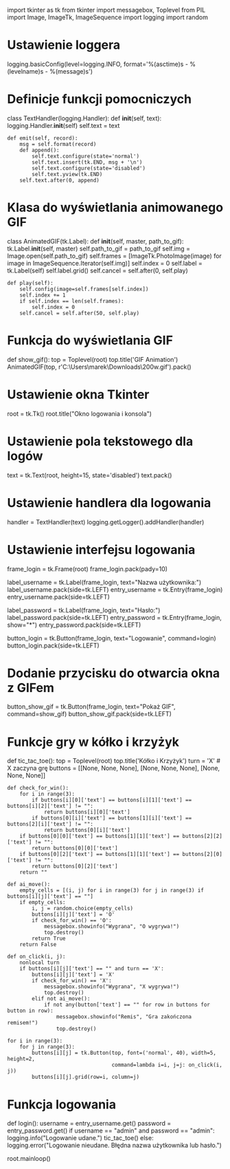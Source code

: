 import tkinter as tk
from tkinter import messagebox, Toplevel
from PIL import Image, ImageTk, ImageSequence
import logging
import random

# Ustawienie loggera
logging.basicConfig(level=logging.INFO, format='%(asctime)s - %(levelname)s - %(message)s')

# Definicje funkcji pomocniczych
class TextHandler(logging.Handler):
    def __init__(self, text):
        logging.Handler.__init__(self)
        self.text = text

    def emit(self, record):
        msg = self.format(record)
        def append():
            self.text.configure(state='normal')
            self.text.insert(tk.END, msg + '\n')
            self.text.configure(state='disabled')
            self.text.yview(tk.END)
        self.text.after(0, append)

# Klasa do wyświetlania animowanego GIF
class AnimatedGIF(tk.Label):
    def __init__(self, master, path_to_gif):
        tk.Label.__init__(self, master)
        self.path_to_gif = path_to_gif
        self.img = Image.open(self.path_to_gif)
        self.frames = [ImageTk.PhotoImage(image) for image in ImageSequence.Iterator(self.img)]
        self.index = 0
        self.label = tk.Label(self)
        self.label.grid()
        self.cancel = self.after(0, self.play)

    def play(self):
        self.config(image=self.frames[self.index])
        self.index += 1
        if self.index == len(self.frames):
            self.index = 0
        self.cancel = self.after(50, self.play)

# Funkcja do wyświetlania GIF
def show_gif():
    top = Toplevel(root)
    top.title('GIF Animation')
    AnimatedGIF(top, r'C:\Users\marek\Downloads\200w.gif').pack()

# Ustawienie okna Tkinter
root = tk.Tk()
root.title("Okno logowania i konsola")

# Ustawienie pola tekstowego dla logów
text = tk.Text(root, height=15, state='disabled')
text.pack()

# Ustawienie handlera dla logowania
handler = TextHandler(text)
logging.getLogger().addHandler(handler)

# Ustawienie interfejsu logowania
frame_login = tk.Frame(root)
frame_login.pack(pady=10)

label_username = tk.Label(frame_login, text="Nazwa użytkownika:")
label_username.pack(side=tk.LEFT)
entry_username = tk.Entry(frame_login)
entry_username.pack(side=tk.LEFT)

label_password = tk.Label(frame_login, text="Hasło:")
label_password.pack(side=tk.LEFT)
entry_password = tk.Entry(frame_login, show="*")
entry_password.pack(side=tk.LEFT)

button_login = tk.Button(frame_login, text="Logowanie", command=login)
button_login.pack(side=tk.LEFT)

# Dodanie przycisku do otwarcia okna z GIFem
button_show_gif = tk.Button(frame_login, text="Pokaż GIF", command=show_gif)
button_show_gif.pack(side=tk.LEFT)

# Funkcje gry w kółko i krzyżyk
def tic_tac_toe():
    top = Toplevel(root)
    top.title('Kółko i Krzyżyk')
    turn = 'X'  # X zaczyna grę
    buttons = [[None, None, None], [None, None, None], [None, None, None]]

    def check_for_win():
        for i in range(3):
            if buttons[i][0]['text'] == buttons[i][1]['text'] == buttons[i][2]['text'] != "":
                return buttons[i][0]['text']
            if buttons[0][i]['text'] == buttons[1][i]['text'] == buttons[2][i]['text'] != "":
                return buttons[0][i]['text']
        if buttons[0][0]['text'] == buttons[1][1]['text'] == buttons[2][2]['text'] != "":
            return buttons[0][0]['text']
        if buttons[0][2]['text'] == buttons[1][1]['text'] == buttons[2][0]['text'] != "":
            return buttons[0][2]['text']
        return ""

    def ai_move():
        empty_cells = [(i, j) for i in range(3) for j in range(3) if buttons[i][j]['text'] == ""]
        if empty_cells:
            i, j = random.choice(empty_cells)
            buttons[i][j]['text'] = 'O'
            if check_for_win() == 'O':
                messagebox.showinfo("Wygrana", "O wygrywa!")
                top.destroy()
            return True
        return False

    def on_click(i, j):
        nonlocal turn
        if buttons[i][j]['text'] == "" and turn == 'X':
            buttons[i][j]['text'] = 'X'
            if check_for_win() == 'X':
                messagebox.showinfo("Wygrana", "X wygrywa!")
                top.destroy()
            elif not ai_move():
                if not any(button['text'] == "" for row in buttons for button in row):
                    messagebox.showinfo("Remis", "Gra zakończona remisem!")
                    top.destroy()

    for i in range(3):
        for j in range(3):
            buttons[i][j] = tk.Button(top, font=('normal', 40), width=5, height=2,
                                      command=lambda i=i, j=j: on_click(i, j))
            buttons[i][j].grid(row=i, column=j)

# Funkcja logowania
def login():
    username = entry_username.get()
    password = entry_password.get()
    if username == "admin" and password == "admin":
        logging.info("Logowanie udane.")
        tic_tac_toe()
    else:
        logging.error("Logowanie nieudane. Błędna nazwa użytkownika lub hasło.")

root.mainloop()